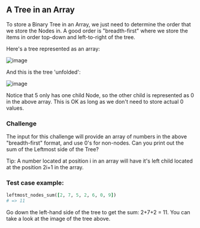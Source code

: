 ## A Tree in an Array
To store a Binary Tree in an Array, we just need to determine the order  that we store the Nodes in. A good order is "breadth-first" where we  store the items in order top-down and left-to-right of the tree.

Here's a tree represented as an array:

![image](https://storage.googleapis.com/replit/images/1550025869146_a7f5c54634bd5c5dde8faf1010d29f22.svg)

And this is the tree 'unfolded':

![image](https://storage.googleapis.com/replit/images/1550025906495_68883317b5833ac77a4ca57385639dd8.svg)

Notice that 5 only has one child Node, so the other child is represented as 0 in the above array. This is OK as long as we don't need to store  actual 0 values.

### Challenge

The input for this challenge will provide an array of numbers in the above "breadth-first" format, and use 0's for non-nodes. 
Can you print out the sum of the Leftmost side of the Tree?

Tip: A number located at position i in an array will have it's left child located at the position 2i+1 in the array. 

### Test case example:

```ruby
leftmost_nodes_sum([2, 7, 5, 2, 6, 0, 9])
# => 11
```

Go down the left-hand side of the tree to get the sum: 2+7+2 = 11. You can take a look at the image of the tree above.